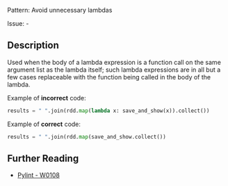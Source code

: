 Pattern: Avoid unnecessary lambdas

Issue: -

## Description

Used when the body of a lambda expression is a function call on the same argument list as the lambda itself; such lambda expressions are in all but a few cases replaceable with the function being called in the body of the lambda.


Example of **incorrect** code:

```python
results = " ".join(rdd.map(lambda x: save_and_show(x)).collect())
```

Example of **correct** code:

```python
results = " ".join(rdd.map(save_and_show.collect())
```
## Further Reading

* [Pylint - W0108](http://pylint-messages.wikidot.com/messages:w0108)

